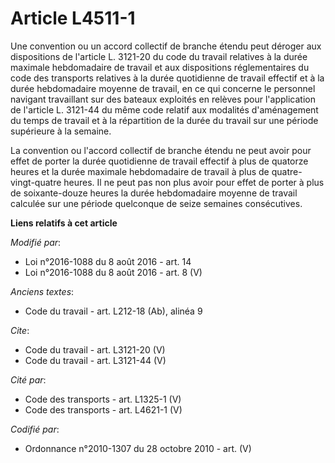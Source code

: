 # Article L4511-1

Une convention ou un accord collectif de branche étendu peut déroger aux dispositions de l'article L. 3121-20 du code du
travail relatives à la durée maximale hebdomadaire de travail et aux dispositions réglementaires du code des transports
relatives à la durée quotidienne de travail effectif et à la durée hebdomadaire moyenne de travail, en ce qui concerne le
personnel navigant travaillant sur des bateaux exploités en relèves pour l'application de l'article L. 3121-44 du même code
relatif aux modalités d'aménagement du temps de travail et à la répartition de la durée du travail sur une période supérieure
à la semaine. 

La convention ou l'accord collectif de branche étendu ne peut avoir pour effet de porter la durée quotidienne de travail
effectif à plus de quatorze heures et la durée maximale hebdomadaire de travail à plus de quatre-vingt-quatre heures. Il ne
peut pas non plus avoir pour effet de porter à plus de soixante-douze heures la durée hebdomadaire moyenne de travail
calculée sur une période quelconque de seize semaines consécutives.

**Liens relatifs à cet article**

_Modifié par_:

  - Loi n°2016-1088 du 8 août 2016 - art. 14
  - Loi n°2016-1088 du 8 août 2016 - art. 8 (V)

_Anciens textes_:

  - Code du travail - art. L212-18 (Ab), alinéa 9

_Cite_:

  - Code du travail - art. L3121-20 (V)
  - Code du travail - art. L3121-44 (V)

_Cité par_:

  - Code des transports - art. L1325-1 (V)
  - Code des transports - art. L4621-1 (V)

_Codifié par_:

  - Ordonnance n°2010-1307 du 28 octobre 2010 - art. (V)
